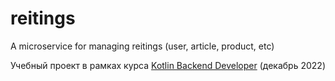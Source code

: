 # reitings
A microservice for managing reitings (user, article, product, etc)

Учебный проект в рамках курса [Kotlin Backend Developer](https://otus.ru/lessons/kotlin/?int_source=courses_catalog&int_term=programming) (декабрь 2022)

